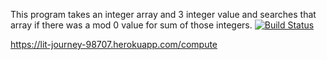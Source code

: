 This program takes an integer array and 3 integer value and searches that array if there was a mod 0 value for sum of those integers.
[![Build Status](https://travis-ci.com/kadircagan/myDemoApp.svg?branch=main)](https://travis-ci.com/kadircagan/myDemoApp)

https://lit-journey-98707.herokuapp.com/compute
